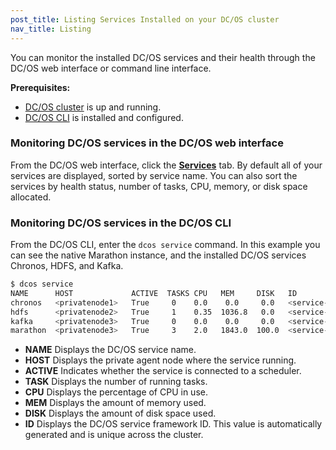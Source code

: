 ```yaml
---
post_title: Listing Services Installed on your DC/OS cluster
nav_title: Listing
---
```

<!-- This source repo for this topic is https://github.com/dcos/dcos-docs -->
You can monitor the installed DC/OS services and their health through the DC/OS web interface or command line interface.

**Prerequisites:**

*   [DC/OS cluster][1] is up and running.
*   [DC/OS CLI][2] is installed and configured.

### Monitoring DC/OS services in the DC/OS web interface

From the DC/OS web interface, click the [**Services**](/docs/1.7/usage/webinterface/#services) tab. By default all of your services are displayed, sorted by service name. You can also sort the services by health status, number of tasks, CPU, memory, or disk space allocated.

### Monitoring DC/OS services in the DC/OS CLI

From the DC/OS CLI, enter the `dcos service` command. In this example you can see the native Marathon instance, and the installed DC/OS services Chronos, HDFS, and Kafka.

```bash
$ dcos service
NAME      HOST             ACTIVE  TASKS CPU   MEM     DISK   ID
chronos   <privatenode1>   True     0    0.0    0.0     0.0   <service-id1>
hdfs      <privatenode2>   True     1    0.35  1036.8   0.0   <service-id2>
kafka     <privatenode3>   True     0    0.0    0.0     0.0   <service-id3>
marathon  <privatenode3>   True     3    2.0   1843.0  100.0  <service-id4>
```

*   **NAME** Displays the DC/OS service name.
*   **HOST** Displays the private agent node where the service running.
*   **ACTIVE** Indicates whether the service is connected to a scheduler.
*   **TASK** Displays the number of running tasks.
*   **CPU** Displays the percentage of CPU in use.
*   **MEM** Displays the amount of memory used.
*   **DISK** Displays the amount of disk space used.
*   **ID** Displays the DC/OS service framework ID. This value is automatically generated and is unique across the cluster.

 [1]: /docs/1.7/administration/installing/
 [2]: /docs/1.7/usage/cli/install/
 [4]: /docs/1.7/usage/webinterface/#scrollNav-2
